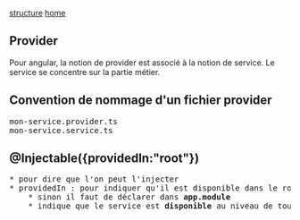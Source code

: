 
[structure](../structure.md)
[home](../../angular.md)

## Provider
Pour angular, la notion de provider est associé à la notion de service.
Le service se concentre sur la partie métier.

## Convention de nommage d'un fichier provider
<pre>
mon-service.provider.ts
mon-service.service.ts
</pre>

## @Injectable({providedIn:"root"})
<pre>
* pour dire que l'on peut l'injecter
* providedIn : pour indiquer qu'il est disponible dans le root de l'application
	* sinon il faut de déclarer dans <b>app.module</b>
	* indique que le service est <b>disponible</b> au niveau de toute <b>l'application</b>
</pre>